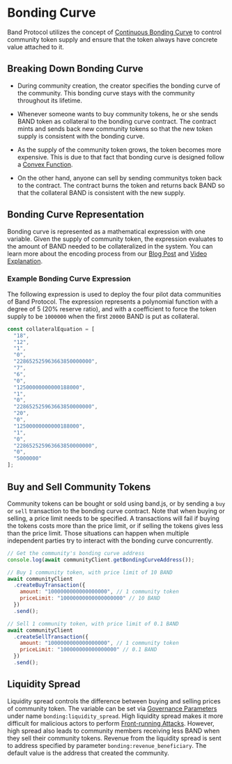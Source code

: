 # Bonding Curve

Band Protocol utilizes the concept of [Continuous Bonding Curve](https://medium.com/@simondlr/tokens-2-0-curved-token-bonding-in-curation-markets-1764a2e0bee5) to control community token supply and ensure that the token always have concrete value attached to it.

## Breaking Down Bonding Curve

- During community creation, the creator specifies the bonding curve of the community. This bonding curve stays with the community throughout its lifetime.

- Whenever someone wants to buy community tokens, he or she sends BAND token as collateral to the bonding curve contract. The contract mints and sends back new community tokens so that the new token supply is consistent with the bonding curve.

- As the supply of the community token grows, the token becomes more expensive. This is due to that fact that bonding curve is designed follow a [Convex Function](https://en.wikipedia.org/wiki/Convex_function).

- On the other hand, anyone can sell by sending communitys token back to the contract. The contract burns the token and returns back BAND so that the collateral BAND is consistent with the new supply.

## Bonding Curve Representation

Bonding curve is represented as a mathematical expression with one variable. Given the supply of community token, the expression evaluates to the amount of BAND needed to be collateralized in the system. You can learn more about the encoding process from our [Blog Post](https://medium.com/bandprotocol/encoding-and-evaluating-mathematical-expression-in-solidity-f1bb062fa86e) and [Video Explanation](https://www.youtube.com/watch?v=1rBSn6aC2mQ).

### Example Bonding Curve Expression

The following expression is used to deploy the four pilot data communities of Band Protocol. The expression represents a polynomial function with a degree of 5 (20% reserve ratio), and with a coefficient to force the token supply to be `1000000` when the first `20000` BAND is put as collateral.

```javascript
const collateralEquation = [
  "18",
  "12",
  "1",
  "0",
  "228652525963663850000000",
  "7",
  "6",
  "0",
  "12500000000000188000",
  "1",
  "0",
  "228652525963663850000000",
  "20",
  "0",
  "12500000000000188000",
  "1",
  "0",
  "228652525963663850000000",
  "0",
  "5000000"
];
```

## Buy and Sell Community Tokens

Community tokens can be bought or sold using band.js, or by sending a `buy` or `sell` transaction to the bonding curve contract. Note that when buying or selling, a price limit needs to be specified. A transactions will fail if buying the tokens costs more than the price limit, or if selling the tokens gives less than the price limit. Those situations can happen when multiple independent parties try to interact with the bonding curve concurrently.

```javascript
// Get the community's bonding curve address
console.log(await communityClient.getBondingCurveAddress());

// Buy 1 community token, with price limit of 10 BAND
await communityClient
  .createBuyTransaction({
    amount: "1000000000000000000", // 1 community token
    priceLimit: "10000000000000000000" // 10 BAND
  })
  .send();

// Sell 1 community token, with price limit of 0.1 BAND
await communityClient
  .createSellTransaction({
    amount: "1000000000000000000", // 1 community token
    priceLimit: "100000000000000000" // 0.1 BAND
  })
  .send();
```

## Liquidity Spread

Liquidity spread controls the difference between buying and selling prices of community token. The variable can be set via [Governance Parameters](/docs/parameters.md) under name `bonding:liquidity_spread`. High liquidity spread makes it more difficult for malicious actors to perform [Front-running Attacks](https://en.wikipedia.org/wiki/Front_running). However, high spread also leads to community members receiving less BAND when they sell their community tokens. Revenue from the liquidity spread is sent to address specified by parameter `bonding:revenue_beneficiary`. The default value is the address that created the community.
